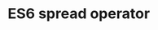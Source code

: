 # ES6 spread operator 

[Code sandbox]:(https://codesandbox.io/s/react-spread-operator-4kpcbc?file=/src/index.js)